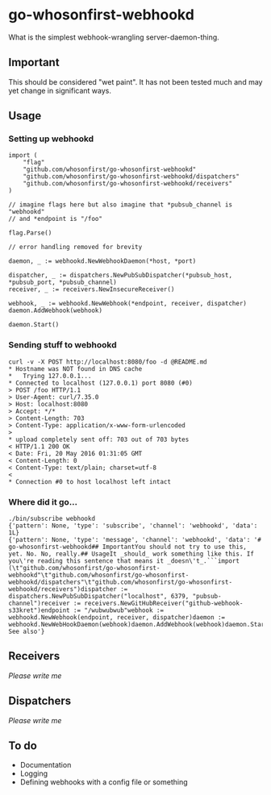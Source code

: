 # go-whosonfirst-webhookd

What is the simplest webhook-wrangling server-daemon-thing.

## Important

This should be considered "wet paint". It has not been tested much and may yet change in significant ways.

## Usage

### Setting up webhookd


```
import (
	"flag"
	"github.com/whosonfirst/go-whosonfirst-webhookd"
	"github.com/whosonfirst/go-whosonfirst-webhookd/dispatchers"
	"github.com/whosonfirst/go-whosonfirst-webhookd/receivers"
)

// imagine flags here but also imagine that *pubsub_channel is "webhookd"
// and *endpoint is "/foo"

flag.Parse()

// error handling removed for brevity

daemon, _ := webhookd.NewWebhookDaemon(*host, *port)

dispatcher, _ := dispatchers.NewPubSubDispatcher(*pubsub_host, *pubsub_port, *pubsub_channel)
receiver, _ := receivers.NewInsecureReceiver()

webhook, _ := webhookd.NewWebhook(*endpoint, receiver, dispatcher)
daemon.AddWebhook(webhook)

daemon.Start()
```

### Sending stuff to webhookd

```
curl -v -X POST http://localhost:8080/foo -d @README.md
* Hostname was NOT found in DNS cache
*   Trying 127.0.0.1...
* Connected to localhost (127.0.0.1) port 8080 (#0)
> POST /foo HTTP/1.1
> User-Agent: curl/7.35.0
> Host: localhost:8080
> Accept: */*
> Content-Length: 703
> Content-Type: application/x-www-form-urlencoded
> 
* upload completely sent off: 703 out of 703 bytes
< HTTP/1.1 200 OK
< Date: Fri, 20 May 2016 01:31:05 GMT
< Content-Length: 0
< Content-Type: text/plain; charset=utf-8
< 
* Connection #0 to host localhost left intact
```

### Where did it go...

```
./bin/subscribe webhookd
{'pattern': None, 'type': 'subscribe', 'channel': 'webhookd', 'data': 1L}
{'pattern': None, 'type': 'message', 'channel': 'webhookd', 'data': '# go-whosonfirst-webhookd## ImportantYou should not try to use this, yet. No. No, really.## UsageIt _should_ work something like this. If you\'re reading this sentence that means it _doesn\'t_.```import (\t"github.com/whosonfirst/go-whosonfirst-webhookd"\t"github.com/whosonfirst/go-whosonfirst-webhookd/dispatchers"\t"github.com/whosonfirst/go-whosonfirst-webhookd/receivers")dispatcher := dispatchers.NewPubSubDispatcher("localhost", 6379, "pubsub-channel")receiver := receivers.NewGitHubReceiver("github-webhook-s33kret")endpoint := "/wubwubwub"webhook := webhookd.NewWebhook(endpoint, receiver, dispatcher)daemon := webhookd.NewWebHookDaemon(webhook)daemon.AddWebhook(webhook)daemon.Start()```## See also'}
```

## Receivers

_Please write me_

## Dispatchers

_Please write me_

## To do

* Documentation
* Logging
* Defining webhooks with a config file or something
